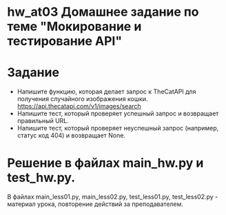 # hw_at03 Домашнее задание по теме "Мокирование и тестирование API"

# Задание

* Напишите функцию, которая делает запрос к TheCatAPI для получения случайного изображения кошки. https://api.thecatapi.com/v1/images/search
* Напишите тест, который проверяет успешный запрос и возвращает правильный URL.
* Напишите тест, который проверяет неуспешный запрос (например, статус код 404) и возвращает None.
 
# Решение в файлах main_hw.py и test_hw.py.
В файлах main_less01.py, main_less02.py, test_less01.py, test_less02.py - материал урока, повторение действий за преподавателем.

